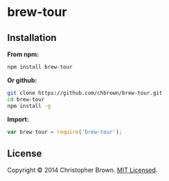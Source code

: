 # brew-tour

## Installation

**From npm:**

```sh
npm install brew-tour
```

**Or github:**

```sh
git clone https://github.com/chbrown/brew-tour.git
cd brew-tour
npm install -g
```

**Import:**

```js
var brew-tour = require('brew-tour');
```


## License

Copyright © 2014 Christopher Brown. [MIT Licensed](LICENSE).
